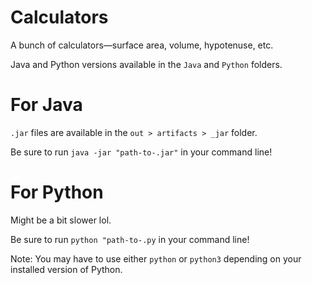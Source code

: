 # Calculators
A bunch of calculators—surface area, volume, hypotenuse, etc.

Java and Python versions available in the `Java` and `Python` folders.

# For Java

`.jar` files are available in the `out > artifacts > _jar` folder.

Be sure to run `java -jar "path-to-.jar"` in your command line!

# For Python

Might be a bit slower lol.

Be sure to run `python "path-to-.py` in your command line!

Note: You may have to use either `python` or `python3` depending on your installed version of Python.
